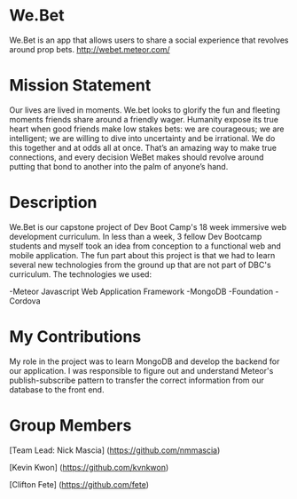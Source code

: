 # We.Bet

We.Bet is an app that allows users to share a social experience that revolves around prop bets.
http://webet.meteor.com/

# Mission Statement

Our lives are lived in moments. We.bet looks to glorify the fun and fleeting moments friends share around a friendly wager. Humanity expose its true heart when good friends make low stakes bets: we are courageous; we are intelligent; we are willing to dive into uncertainty and be irrational. We do this together and at odds all at once. That’s an amazing way to make true connections, and every decision WeBet makes should revolve around putting that bond to another into the palm of anyone’s hand.

# Description

We.Bet is our capstone project of Dev Boot Camp's 18 week immersive web development curriculum. In less than a week, 3 fellow Dev Bootcamp students and myself took an idea from conception to a functional web and mobile application. The fun part about this project is that we had to learn several new technologies from the ground up that are not part of DBC's curriculum. The technologies we used:

-Meteor Javascript Web Application Framework
-MongoDB
-Foundation
-Cordova

# My Contributions

My role in the project was to learn MongoDB and develop the backend for our application. I was responsible to figure out and understand Meteor's publish-subscribe pattern to transfer the correct information from our database to the front end.

# Group Members

[Team Lead: Nick Mascia] (https://github.com/nmmascia)

[Kevin Kwon] (https://github.com/kvnkwon)

[Clifton Fete] (https://github.com/fete)

